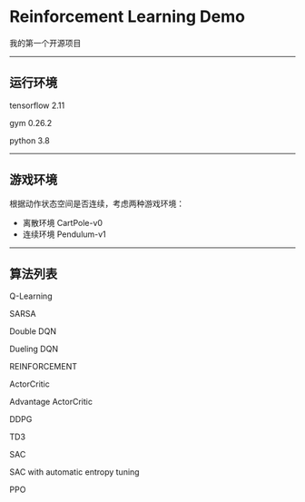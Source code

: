 # Reinforcement Learning Demo

我的第一个开源项目

___

## 运行环境

tensorflow 2.11

gym 0.26.2

python 3.8

___

## 游戏环境

根据动作状态空间是否连续，考虑两种游戏环境：

* 离散环境 CartPole-v0
* 连续环境 Pendulum-v1

___

## 算法列表

Q-Learning

SARSA

Double DQN

Dueling DQN

REINFORCEMENT

ActorCritic

Advantage ActorCritic

DDPG

TD3

SAC

SAC with automatic entropy tuning

PPO
